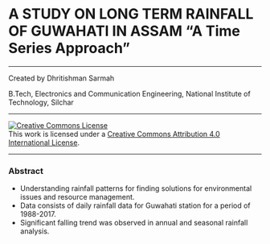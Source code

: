 # A STUDY ON LONG TERM RAINFALL OF GUWAHATI IN ASSAM “A Time Series Approach”
---
Created by Dhritishman Sarmah

B.Tech, Electronics and Communication Engineering,
National Institute of Technology, Silchar

---

<a rel="license" href="http://creativecommons.org/licenses/by/4.0/"><img alt="Creative Commons License" style="border-width:0" src="https://i.creativecommons.org/l/by/4.0/88x31.png" /></a><br />This work is licensed under a <a rel="license" href="http://creativecommons.org/licenses/by/4.0/">Creative Commons Attribution 4.0 International License</a>.

---
### Abstract

* Understanding rainfall patterns for finding solutions for environmental issues and resource management.
* Data consists of daily rainfall data for Guwahati station for a period of 1988-2017.
* Significant falling trend was observed in annual and seasonal rainfall analysis.


